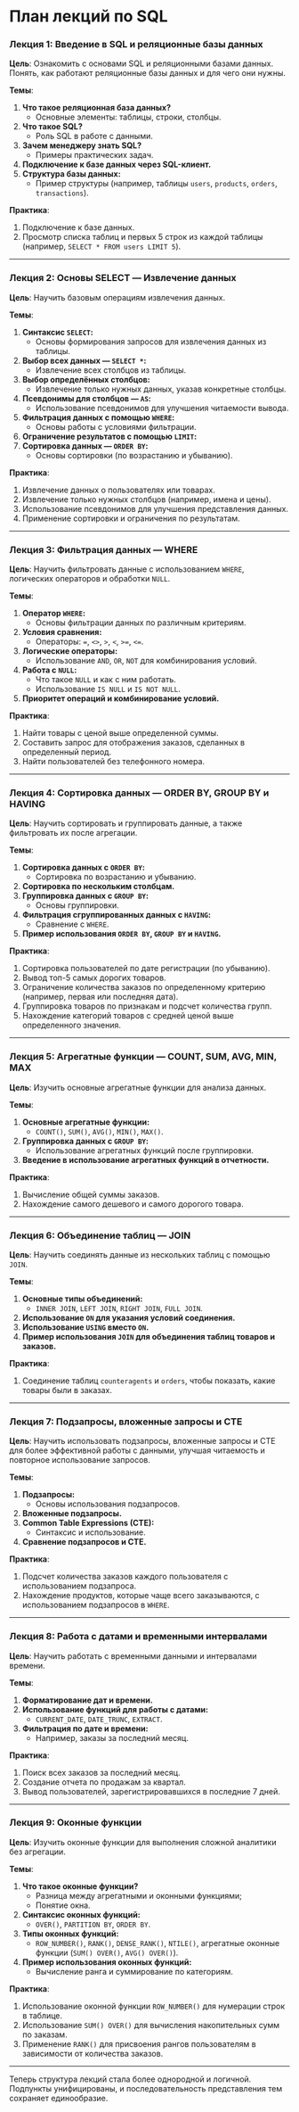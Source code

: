 # План лекций по SQL

### **Лекция 1: Введение в SQL и реляционные базы данных**

**Цель**: Ознакомить с основами SQL и реляционными базами данных. Понять, как работают реляционные базы данных и для чего они нужны.

**Темы**:

1. **Что такое реляционная база данных?**
   - Основные элементы: таблицы, строки, столбцы.
2. **Что такое SQL?**
   - Роль SQL в работе с данными.
3. **Зачем менеджеру знать SQL?**
   - Примеры практических задач.
4. **Подключение к базе данных через SQL-клиент.**
5. **Структура базы данных:**
   - Пример структуры (например, таблицы `users`, `products`, `orders`, `transactions`).

**Практика**:

1. Подключение к базе данных.
2. Просмотр списка таблиц и первых 5 строк из каждой таблицы (например, `SELECT * FROM users LIMIT 5`).

---

### **Лекция 2: Основы SELECT — Извлечение данных**

**Цель**: Научить базовым операциям извлечения данных.

**Темы**:

1. **Синтаксис `SELECT`:**
   - Основы формирования запросов для извлечения данных из таблицы.
2. **Выбор всех данных — `SELECT *`:**
   - Извлечение всех столбцов из таблицы.
3. **Выбор определённых столбцов:**
   - Извлечение только нужных данных, указав конкретные столбцы.
4. **Псевдонимы для столбцов — `AS`:**
   - Использование псевдонимов для улучшения читаемости вывода.
5. **Фильтрация данных с помощью `WHERE`:**
   - Основы работы с условиями фильтрации.
6. **Ограничение результатов с помощью `LIMIT`:**
7. **Сортировка данных — `ORDER BY`:**
   - Основы сортировки (по возрастанию и убыванию).

**Практика**:

1. Извлечение данных о пользователях или товарах.
2. Извлечение только нужных столбцов (например, имена и цены).
3. Использование псевдонимов для улучшения представления данных.
4. Применение сортировки и ограничения по результатам.

---

### **Лекция 3: Фильтрация данных — WHERE**

**Цель**: Научить фильтровать данные с использованием `WHERE`, логических операторов и обработки `NULL`.

**Темы**:

1. **Оператор `WHERE`:**
   - Основы фильтрации данных по различным критериям.
2. **Условия сравнения:**
   - Операторы: `=`, `<>`, `>`, `<`, `>=`, `<=`.
3. **Логические операторы:**
   - Использование `AND`, `OR`, `NOT` для комбинирования условий.
4. **Работа с `NULL`:**
   - Что такое `NULL` и как с ним работать.
   - Использование `IS NULL` и `IS NOT NULL`.
5. **Приоритет операций и комбинирование условий.**

**Практика**:

1. Найти товары с ценой выше определенной суммы.
2. Составить запрос для отображения заказов, сделанных в определенный период.
3. Найти пользователей без телефонного номера.

---

### **Лекция 4: Сортировка данных — ORDER BY, GROUP BY и HAVING**

**Цель**: Научить сортировать и группировать данные, а также фильтровать их после агрегации.

**Темы**:

1. **Сортировка данных с `ORDER BY`:**
   - Сортировка по возрастанию и убыванию.
2. **Сортировка по нескольким столбцам.**
3. **Группировка данных с `GROUP BY`:**
   - Основы группировки.
4. **Фильтрация сгруппированных данных с `HAVING`:**
   - Сравнение с `WHERE`.
5. **Пример использования `ORDER BY`, `GROUP BY` и `HAVING`.**

**Практика**:

1. Сортировка пользователей по дате регистрации (по убыванию).
2. Вывод топ-5 самых дорогих товаров.
3. Ограничение количества заказов по определенному критерию (например, первая или последняя дата).
4. Группировка товаров по признакам и подсчет количества групп.
5. Нахождение категорий товаров с средней ценой выше определенного значения.

---

### **Лекция 5: Агрегатные функции — COUNT, SUM, AVG, MIN, MAX**

**Цель**: Изучить основные агрегатные функции для анализа данных.

**Темы**:

1. **Основные агрегатные функции:**
   - `COUNT()`, `SUM()`, `AVG()`, `MIN()`, `MAX()`.
2. **Группировка данных с `GROUP BY`:**
   - Использование агрегатных функций после группировки.
3. **Введение в использование агрегатных функций в отчетности.**

**Практика**:

1. Вычисление общей суммы заказов.
2. Нахождение самого дешевого и самого дорогого товара.

---

### **Лекция 6: Объединение таблиц — JOIN**

**Цель**: Научить соединять данные из нескольких таблиц с помощью `JOIN`.

**Темы**:

1. **Основные типы объединений:**
   - `INNER JOIN`, `LEFT JOIN`, `RIGHT JOIN`, `FULL JOIN`.
2. **Использование `ON` для указания условий соединения.**
3. **Использование `USING` вместо `ON`.**
4. **Пример использования `JOIN` для объединения таблиц товаров и заказов.**

**Практика**:

1. Соединение таблиц `counteragents` и `orders`, чтобы показать, какие товары были в заказах.

---

### **Лекция 7: Подзапросы, вложенные запросы и CTE**

**Цель**: Научить использовать подзапросы, вложенные запросы и CTE для более эффективной работы с данными, улучшая читаемость и повторное использование запросов.

**Темы**:

1. **Подзапросы:**
   - Основы использования подзапросов.
2. **Вложенные подзапросы.**
3. **Common Table Expressions (CTE):**
   - Синтаксис и использование.
4. **Сравнение подзапросов и CTE.**

**Практика**:

1. Подсчет количества заказов каждого пользователя с использованием подзапроса.
2. Нахождение продуктов, которые чаще всего заказываются, с использованием подзапросов в `WHERE`.

---

### **Лекция 8: Работа с датами и временными интервалами**

**Цель**: Научить работать с временными данными и интервалами времени.

**Темы**:

1. **Форматирование дат и времени.**
2. **Использование функций для работы с датами:**
   - `CURRENT_DATE`, `DATE_TRUNC`, `EXTRACT`.
3. **Фильтрация по дате и времени:**
   - Например, заказы за последний месяц.

**Практика**:

1. Поиск всех заказов за последний месяц.
2. Создание отчета по продажам за квартал.
3. Вывод пользователей, зарегистрировавшихся в последние 7 дней.

---

### **Лекция 9: Оконные функции**

**Цель**: Изучить оконные функции для выполнения сложной аналитики без агрегации.

**Темы**:

1. **Что такое оконные функции?**
   - Разница между агрегатными и оконными функциями;
   - Понятие окна.
2. **Синтаксис оконных функций:**
   - `OVER()`, `PARTITION BY`, `ORDER BY`.
3. **Типы оконных функций:**
   - `ROW_NUMBER()`, `RANK()`, `DENSE_RANK()`, `NTILE()`, агрегатные оконные функции (`SUM() OVER()`, `AVG() OVER()`).
4. **Пример использования оконных функций:**
   - Вычисление ранга и суммирование по категориям.

**Практика**:

1. Использование оконной функции `ROW_NUMBER()` для нумерации строк в таблице.
2. Использование `SUM() OVER()` для вычисления накопительных сумм по заказам.
3. Применение `RANK()` для присвоения рангов пользователям в зависимости от количества заказов.

---

Теперь структура лекций стала более однородной и логичной. Подпункты унифицированы, и последовательность представления тем сохраняет единообразие.